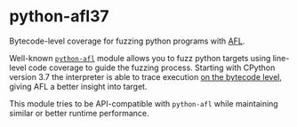 # python-afl37

Bytecode-level coverage for fuzzing python programs with [AFL](https://github.com/google/AFL).

Well-known [`python-afl`](https://github.com/jwilk/python-afl) module allows you to fuzz python targets using line-level code coverage to guide the fuzzing process. Starting with CPython version 3.7 the interpreter is able to trace execution [on the bytecode level](https://docs.python.org/3/whatsnew/3.7.html#other-cpython-implementation-changes), giving AFL a better insight into target.

This module tries to be API-compatible with `python-afl` while maintaining similar or better runtime performance.
